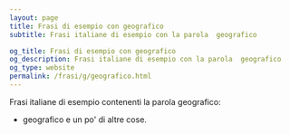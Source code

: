 ```yaml
---
layout: page
title: Frasi di esempio con geografico 
subtitle: Frasi italiane di esempio con la parola  geografico

og_title: Frasi di esempio con geografico 
og_description: Frasi italiane di esempio con la parola  geografico
og_type: website
permalink: /frasi/g/geografico.html
---
```


Frasi italiane di esempio contenenti la parola geografico:


- geografico e un po' di altre cose.
